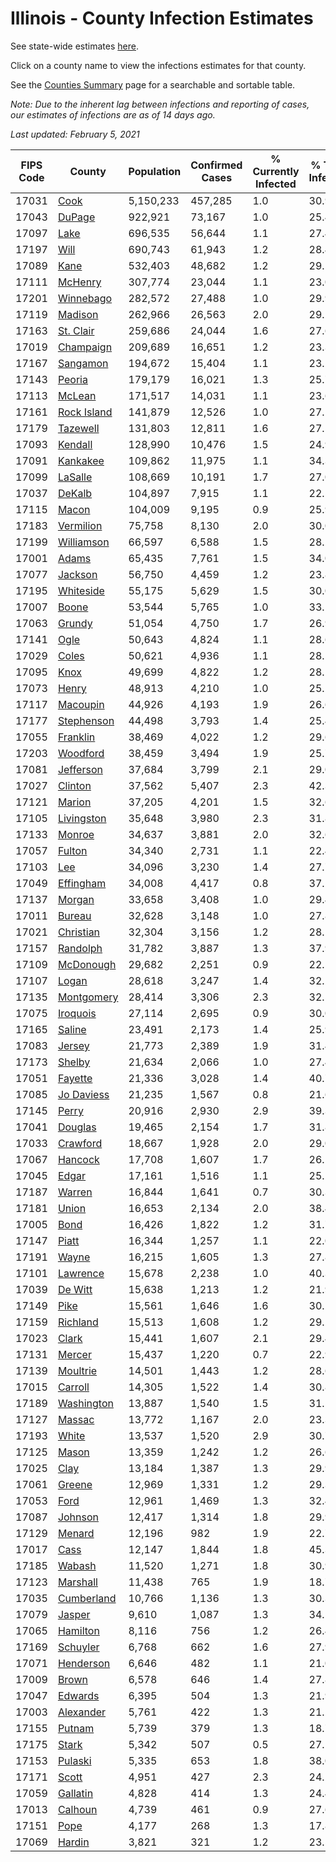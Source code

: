 # Illinois - County Infection Estimates

See state-wide estimates [here](/infections/us-il).

Click on a county name to view the infections estimates for that county.

See the [Counties Summary](/infections/summary-counties) page for a searchable and sortable table.

*Note: Due to the inherent lag between infections and reporting of cases, our estimates of infections are as of 14 days ago.*

*Last updated: February 5, 2021*

|   FIPS Code |                     County |   Population |   Confirmed Cases |   % Currently Infected |   % Total Infected |
|-------------|----------------------------|--------------|-------------------|------------------------|--------------------|
|       17031 |               [Cook](cook) |    5,150,233 |           457,285 |                    1.0 |               30.9 |
|       17043 |           [DuPage](dupage) |      922,921 |            73,167 |                    1.0 |               25.4 |
|       17097 |               [Lake](lake) |      696,535 |            56,644 |                    1.1 |               27.4 |
|       17197 |               [Will](will) |      690,743 |            61,943 |                    1.2 |               28.4 |
|       17089 |               [Kane](kane) |      532,403 |            48,682 |                    1.2 |               29.5 |
|       17111 |         [McHenry](mchenry) |      307,774 |            23,044 |                    1.1 |               23.0 |
|       17201 |     [Winnebago](winnebago) |      282,572 |            27,488 |                    1.0 |               29.9 |
|       17119 |         [Madison](madison) |      262,966 |            26,563 |                    2.0 |               29.2 |
|       17163 |     [St. Clair](st.-clair) |      259,686 |            24,044 |                    1.6 |               27.6 |
|       17019 |     [Champaign](champaign) |      209,689 |            16,651 |                    1.2 |               23.3 |
|       17167 |       [Sangamon](sangamon) |      194,672 |            15,404 |                    1.1 |               23.2 |
|       17143 |           [Peoria](peoria) |      179,179 |            16,021 |                    1.3 |               25.7 |
|       17113 |           [McLean](mclean) |      171,517 |            14,031 |                    1.1 |               23.6 |
|       17161 | [Rock Island](rock-island) |      141,879 |            12,526 |                    1.0 |               27.1 |
|       17179 |       [Tazewell](tazewell) |      131,803 |            12,811 |                    1.6 |               27.5 |
|       17093 |         [Kendall](kendall) |      128,990 |            10,476 |                    1.5 |               24.9 |
|       17091 |       [Kankakee](kankakee) |      109,862 |            11,975 |                    1.1 |               34.3 |
|       17099 |         [LaSalle](lasalle) |      108,669 |            10,191 |                    1.7 |               27.0 |
|       17037 |           [DeKalb](dekalb) |      104,897 |             7,915 |                    1.1 |               22.5 |
|       17115 |             [Macon](macon) |      104,009 |             9,195 |                    0.9 |               25.9 |
|       17183 |     [Vermilion](vermilion) |       75,758 |             8,130 |                    2.0 |               30.0 |
|       17199 |   [Williamson](williamson) |       66,597 |             6,588 |                    1.5 |               28.2 |
|       17001 |             [Adams](adams) |       65,435 |             7,761 |                    1.5 |               34.0 |
|       17077 |         [Jackson](jackson) |       56,750 |             4,459 |                    1.2 |               23.8 |
|       17195 |     [Whiteside](whiteside) |       55,175 |             5,629 |                    1.5 |               30.0 |
|       17007 |             [Boone](boone) |       53,544 |             5,765 |                    1.0 |               33.1 |
|       17063 |           [Grundy](grundy) |       51,054 |             4,750 |                    1.7 |               26.9 |
|       17141 |               [Ogle](ogle) |       50,643 |             4,824 |                    1.1 |               28.6 |
|       17029 |             [Coles](coles) |       50,621 |             4,936 |                    1.1 |               28.5 |
|       17095 |               [Knox](knox) |       49,699 |             4,822 |                    1.2 |               28.1 |
|       17073 |             [Henry](henry) |       48,913 |             4,210 |                    1.0 |               25.2 |
|       17117 |       [Macoupin](macoupin) |       44,926 |             4,193 |                    1.9 |               26.6 |
|       17177 |   [Stephenson](stephenson) |       44,498 |             3,793 |                    1.4 |               25.4 |
|       17055 |       [Franklin](franklin) |       38,469 |             4,022 |                    1.2 |               29.6 |
|       17203 |       [Woodford](woodford) |       38,459 |             3,494 |                    1.9 |               25.7 |
|       17081 |     [Jefferson](jefferson) |       37,684 |             3,799 |                    2.1 |               29.0 |
|       17027 |         [Clinton](clinton) |       37,562 |             5,407 |                    2.3 |               42.3 |
|       17121 |           [Marion](marion) |       37,205 |             4,201 |                    1.5 |               32.6 |
|       17105 |   [Livingston](livingston) |       35,648 |             3,980 |                    2.3 |               31.8 |
|       17133 |           [Monroe](monroe) |       34,637 |             3,881 |                    2.0 |               32.6 |
|       17057 |           [Fulton](fulton) |       34,340 |             2,731 |                    1.1 |               22.4 |
|       17103 |                 [Lee](lee) |       34,096 |             3,230 |                    1.4 |               27.7 |
|       17049 |     [Effingham](effingham) |       34,008 |             4,417 |                    0.8 |               37.2 |
|       17137 |           [Morgan](morgan) |       33,658 |             3,408 |                    1.0 |               29.4 |
|       17011 |           [Bureau](bureau) |       32,628 |             3,148 |                    1.0 |               27.8 |
|       17021 |     [Christian](christian) |       32,304 |             3,156 |                    1.2 |               28.1 |
|       17157 |       [Randolph](randolph) |       31,782 |             3,887 |                    1.3 |               37.9 |
|       17109 |     [McDonough](mcdonough) |       29,682 |             2,251 |                    0.9 |               22.5 |
|       17107 |             [Logan](logan) |       28,618 |             3,247 |                    1.4 |               32.2 |
|       17135 |   [Montgomery](montgomery) |       28,414 |             3,306 |                    2.3 |               32.5 |
|       17075 |       [Iroquois](iroquois) |       27,114 |             2,695 |                    0.9 |               30.0 |
|       17165 |           [Saline](saline) |       23,491 |             2,173 |                    1.4 |               25.9 |
|       17083 |           [Jersey](jersey) |       21,773 |             2,389 |                    1.9 |               31.4 |
|       17173 |           [Shelby](shelby) |       21,634 |             2,066 |                    1.0 |               27.4 |
|       17051 |         [Fayette](fayette) |       21,336 |             3,028 |                    1.4 |               40.7 |
|       17085 |   [Jo Daviess](jo-daviess) |       21,235 |             1,567 |                    0.8 |               21.6 |
|       17145 |             [Perry](perry) |       20,916 |             2,930 |                    2.9 |               39.3 |
|       17041 |         [Douglas](douglas) |       19,465 |             2,154 |                    1.7 |               31.8 |
|       17033 |       [Crawford](crawford) |       18,667 |             1,928 |                    2.0 |               29.0 |
|       17067 |         [Hancock](hancock) |       17,708 |             1,607 |                    1.7 |               26.1 |
|       17045 |             [Edgar](edgar) |       17,161 |             1,516 |                    1.1 |               25.2 |
|       17187 |           [Warren](warren) |       16,844 |             1,641 |                    0.7 |               30.3 |
|       17181 |             [Union](union) |       16,653 |             2,134 |                    2.0 |               38.4 |
|       17005 |               [Bond](bond) |       16,426 |             1,822 |                    1.2 |               31.7 |
|       17147 |             [Piatt](piatt) |       16,344 |             1,257 |                    1.1 |               22.0 |
|       17191 |             [Wayne](wayne) |       16,215 |             1,605 |                    1.3 |               27.8 |
|       17101 |       [Lawrence](lawrence) |       15,678 |             2,238 |                    1.0 |               40.3 |
|       17039 |         [De Witt](de-witt) |       15,638 |             1,213 |                    1.2 |               21.9 |
|       17149 |               [Pike](pike) |       15,561 |             1,646 |                    1.6 |               30.2 |
|       17159 |       [Richland](richland) |       15,513 |             1,608 |                    1.2 |               29.2 |
|       17023 |             [Clark](clark) |       15,441 |             1,607 |                    2.1 |               29.4 |
|       17131 |           [Mercer](mercer) |       15,437 |             1,220 |                    0.7 |               22.9 |
|       17139 |       [Moultrie](moultrie) |       14,501 |             1,443 |                    1.2 |               28.6 |
|       17015 |         [Carroll](carroll) |       14,305 |             1,522 |                    1.4 |               30.8 |
|       17189 |   [Washington](washington) |       13,887 |             1,540 |                    1.5 |               31.5 |
|       17127 |           [Massac](massac) |       13,772 |             1,167 |                    2.0 |               23.3 |
|       17193 |             [White](white) |       13,537 |             1,520 |                    2.9 |               30.7 |
|       17125 |             [Mason](mason) |       13,359 |             1,242 |                    1.2 |               26.6 |
|       17025 |               [Clay](clay) |       13,184 |             1,387 |                    1.3 |               29.9 |
|       17061 |           [Greene](greene) |       12,969 |             1,331 |                    1.2 |               29.3 |
|       17053 |               [Ford](ford) |       12,961 |             1,469 |                    1.3 |               32.4 |
|       17087 |         [Johnson](johnson) |       12,417 |             1,314 |                    1.8 |               29.9 |
|       17129 |           [Menard](menard) |       12,196 |               982 |                    1.9 |               22.7 |
|       17017 |               [Cass](cass) |       12,147 |             1,844 |                    1.8 |               45.3 |
|       17185 |           [Wabash](wabash) |       11,520 |             1,271 |                    1.8 |               30.9 |
|       17123 |       [Marshall](marshall) |       11,438 |               765 |                    1.9 |               18.7 |
|       17035 |   [Cumberland](cumberland) |       10,766 |             1,136 |                    1.3 |               30.3 |
|       17079 |           [Jasper](jasper) |        9,610 |             1,087 |                    1.3 |               34.5 |
|       17065 |       [Hamilton](hamilton) |        8,116 |               756 |                    1.2 |               26.4 |
|       17169 |       [Schuyler](schuyler) |        6,768 |               662 |                    1.6 |               27.9 |
|       17071 |     [Henderson](henderson) |        6,646 |               482 |                    1.1 |               21.0 |
|       17009 |             [Brown](brown) |        6,578 |               646 |                    1.4 |               27.8 |
|       17047 |         [Edwards](edwards) |        6,395 |               504 |                    1.3 |               21.9 |
|       17003 |     [Alexander](alexander) |        5,761 |               422 |                    1.3 |               21.2 |
|       17155 |           [Putnam](putnam) |        5,739 |               379 |                    1.3 |               18.7 |
|       17175 |             [Stark](stark) |        5,342 |               507 |                    0.5 |               27.1 |
|       17153 |         [Pulaski](pulaski) |        5,335 |               653 |                    1.8 |               38.0 |
|       17171 |             [Scott](scott) |        4,951 |               427 |                    2.3 |               24.2 |
|       17059 |       [Gallatin](gallatin) |        4,828 |               414 |                    1.3 |               24.4 |
|       17013 |         [Calhoun](calhoun) |        4,739 |               461 |                    0.9 |               27.6 |
|       17151 |               [Pope](pope) |        4,177 |               268 |                    1.3 |               17.8 |
|       17069 |           [Hardin](hardin) |        3,821 |               321 |                    1.2 |               23.5 |